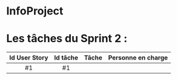 # InfoProject

# Les tâches du Sprint 2 :

| Id User Story |      Id tâche      |  Tâche |  Personne en charge |
|:--:|:----------------------------------------------------------------------------:|:-:|:-:|
| #1 | #1 |  |  |
